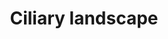 ---
annotations:
- id: DOID:0060340
  parent: genetic disease
  type: Disease Ontology
  value: ciliopathy
- id: PW:0000103
  parent: regulatory pathway
  type: Pathway Ontology
  value: transport pathway
authors:
- Fehrhart
- Khanspers
citedin:
- link: PMC9293528
- link: PMC8923641
description: Ciliary landscape pathway - according to Boldt et al. 2016 - was constructed
  using the results of affinity proteomics for 217 proteins with known or suspected
  involvement in ciliary function, resulting in a landscape of 1319 proteins and 4905
  interactions of which the most important are shown here (derived from Figure 1).
  Ciliary function is impaired in a wide spectrum of diseases (ciliopathies) including
  polycystic kidney disease, Usher syndrome, Bardet-Biedl syndrome, Meckel-Gruber
  syndrome, and Jeune syndrome.
last-edited: 2018-12-11
ndex: dc739a59-8b6a-11eb-9e72-0ac135e8bacf
organisms:
- Homo sapiens
redirect_from:
- /index.php/Pathway:WP4352
- /instance/WP4352
- /instance/WP4352_rr102218
revision: r102218
schema-jsonld:
- '@context': https://schema.org/
  '@id': https://wikipathways.github.io/pathways/WP4352.html
  '@type': Dataset
  creator:
    '@type': Organization
    name: WikiPathways
  description: Ciliary landscape pathway - according to Boldt et al. 2016 - was constructed
    using the results of affinity proteomics for 217 proteins with known or suspected
    involvement in ciliary function, resulting in a landscape of 1319 proteins and
    4905 interactions of which the most important are shown here (derived from Figure
    1). Ciliary function is impaired in a wide spectrum of diseases (ciliopathies)
    including polycystic kidney disease, Usher syndrome, Bardet-Biedl syndrome, Meckel-Gruber
    syndrome, and Jeune syndrome.
  keywords:
  - AAR2
  - ACSL3
  - AFG3L2
  - AGPAT2
  - AIMP1
  - ANKS3
  - ANKS6
  - APC
  - APMAP
  - ARFGAP3
  - ARHGDIA
  - ARL8B
  - ARMC8
  - BBIP1
  - BBS1
  - BBS2
  - BBS4
  - BBS5
  - BBS7
  - BBS9
  - CALM1
  - CAMK2A
  - CBS
  - CCDC40
  - CD2BP2
  - CDH23
  - CDR2
  - CEP170
  - CEP290
  - CEP97
  - CLUAP1
  - CNOT1
  - CNOT10
  - CNOT6L
  - COPS2
  - COPS3
  - COPS4
  - COPS5
  - COPS6
  - COPS7A
  - COPS7B
  - COPS8
  - COX6C
  - CREBBP
  - CTBP2
  - CTNNB1
  - CTSA
  - DCAF11
  - DCAF7
  - DDX5
  - DGKE
  - DNPEP
  - DOCK5
  - DVL3
  - DYNC1H1
  - DYNC1I2
  - DYNC1LI1
  - DYNLL1
  - DYNLL2
  - DYNLRB1
  - DYNLRB2
  - DYNLT1
  - DYNLT3
  - ECHS1
  - EFHC2
  - EFTUD2
  - EHBP1
  - EHD3
  - EIF5B
  - ERF
  - EXOC1
  - EXOC2
  - EXOC3
  - EXOC4
  - EXOC5
  - EXOC6
  - EXOC6B
  - EXOC7
  - EXOC8
  - EXOSC2
  - EXOSC4
  - EXOSC7
  - EXOSC9
  - FUZ
  - GDI1
  - GID4
  - GID8
  - GLA
  - GLB1
  - H3F3A
  - HDAC1
  - HDAC2
  - HSPB11
  - HTRA2
  - IFT122
  - IFT140
  - IFT172
  - IFT20
  - IFT22
  - IFT27
  - IFT43
  - IFT46
  - IFT52
  - IFT57
  - IFT74
  - IFT80
  - IFT81
  - IFT88
  - INTU
  - IQCB1
  - IQGAP1
  - IQGAP2
  - IQGAP3
  - LCA5
  - LCN2
  - LRPPRC
  - LSM4
  - LZTFL1
  - MAEA
  - MAPRE2
  - MCM10
  - MCM2
  - MCM3
  - MCM4
  - MCM5
  - MCM6
  - MCM7
  - MCM8
  - MCM9
  - MFAP1
  - MKLN1
  - MKS1
  - MSH2
  - MYL6
  - MYL6B
  - NDUFA5
  - NDUFA9
  - NEFL
  - NEFM
  - NEK7
  - NEK8
  - NFKB1
  - NINL
  - NME8
  - NUDC
  - NUP133
  - NUP88
  - PAFAH1B1
  - PGRMC2
  - POM121
  - PSMC4
  - PSMC6
  - PSMD12
  - PSMD13
  - PSMD7
  - PSMD8
  - RAB14
  - RAB21
  - RAB2A
  - RAB3IL1
  - RAB8A
  - RABEP2
  - RAC1
  - RALB
  - RANBP10
  - RANBP9
  - RB1
  - RBM14
  - RHBDD2
  - RMND5A
  - RMND5B
  - RNGTT
  - RPGR
  - RQCD1
  - SMC4
  - SNAP29
  - SNRPB2
  - SPATA7
  - SSNA1
  - STOM
  - TBC1D4
  - 'TCEB2 '
  - TCTEX1D2
  - TFAP2A
  - TFAP2B
  - TFAP2C
  - TFAP2D
  - TFAP2E
  - TIPRL
  - TMED1
  - TNKS1BP1
  - TRAF3IP1
  - TSSC1
  - TTC26
  - TTC30A
  - TTC30B
  - TTC8
  - UBE2D2
  - UBE2H
  - UQCC1
  - USH1C
  - VAPB
  - VIM
  - VPS4A
  - WDR26
  - WDR34
  - WDR60
  - WEE1
  - WHRN
  - WNK1
  - XPNPEP3
  - YAP1
  - YPEL5
  - ZMYND19
  - ZYG11B
  license: CC0
  name: Ciliary landscape
seo: CreativeWork
title: Ciliary landscape
wpid: WP4352
---